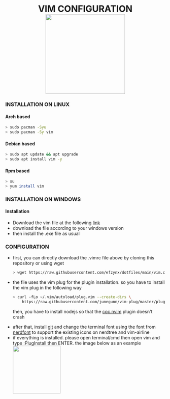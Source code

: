<h1 align="center">VIM CONFIGURATION<br><img src="https://i.ibb.co/F3dgM7J/1022px-Vimlogo-svg.png" width="250px"></h1>

### INSTALLATION ON LINUX
#### Arch based
```bash
> sudo pacman -Syu
> sudo pacman -Sy vim
```
#### Debian based
```bash
> sudo apt update && apt upgrade
> sudo apt install vim -y
```
#### Rpm based
```bash 
> su 
> yum install vim
```

### INSTALLATION ON WINDOWS
#### Installation
<ul>
<li> Download the vim file at the following <a href="https://www.vim.org/download.php">link</a></li>
<li> download the file according to your windows version </li>
<li> then install the .exe file as usual </li>
</ul>

### CONFIGURATION
<ul>
<li> first, you can directly download the .vimrc file above by cloning this repository or using wget </li>

```bash
> wget https://raw.githubusercontent.com/efzynx/dotfiles/main/vim.conf/.vimrc
```
<li> the file uses the vim plug for the plugin installation. so you have to install the vim plug in the following way </li>

```bash
> curl -fLo ~/.vim/autoload/plug.vim --create-dirs \
    https://raw.githubusercontent.com/junegunn/vim-plug/master/plug.vim
```
<il> then, you have to install nodejs so that the <a href="https://github.com/neoclide/coc.nvim">coc.nvim</a> plugin doesn't crash </li>
<li> after that, install <a href="https://git-scm.com/downloads">git</a> and change the terminal font using the font from <a href="https://www.nerdfonts.com/font-downloads">nerdfont</a> to support the existing icons on nerdtree and vim-airline </li>
<li> if everything is installed. please open terminal/cmd then open vim and type :PlugInstall then ENTER. the image below as an example </li>
<img src="https://i.ibb.co/FnYt95y/ss-terminal.png" width="150px">
</ul>